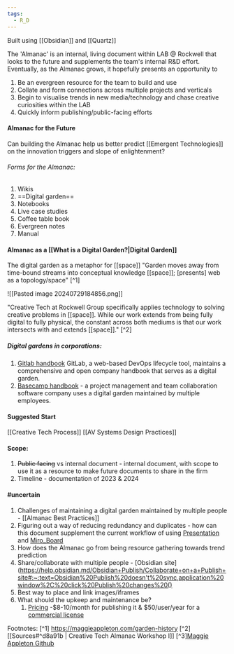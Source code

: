 ```yaml
---
tags:
  - R_D
---
```

Built using [[Obsidian]] and [[Quartz]]

The 'Almanac' is an internal, living document within LAB @ Rockwell that looks to the future and supplements the team's internal R&D effort.
Eventually, as the Almanac grows, it hopefully presents an opportunity to
1. Be an evergreen resource for the team to build and use
2. Collate and form connections across multiple projects and verticals
3. Begin to visualise trends in new media/technology and chase creative curiosities within the LAB
4. Quickly inform publishing/public-facing efforts
#### Almanac for the Future
Can building the Almanac help us better predict [[Emergent Technologies]] on the innovation triggers and slope of enlightenment?

###### Forms for the Almanac:
1. Wikis
2. ==Digital garden==
3. Notebooks
4. Live case studies
5. Coffee table book
6. Evergreen notes
7. Manual
#### Almanac as a [[What is a Digital Garden?|Digital Garden]]
The digital garden as a metaphor for [[space]]
"Garden moves away from time-bound streams into conceptual knowledge [[space]]; [presents] web as a topology/space" [^1]

![[Pasted image 20240729184856.png]]

"Creative Tech at Rockwell Group specifically applies technology to solving creative problems in [[space]]. While our work extends from being fully digital to fully physical, the constant across both mediums is that our work intersects with and extends [[space]]." [^2]
##### Digital gardens in corporations: 
1. [Gitlab handbook](https://handbook.gitlab.com/handbook/) GitLab, a web-based DevOps lifecycle tool, maintains a comprehensive and open company handbook that serves as a digital garden. 
2. [Basecamp handbook](https://basecamp.com/handbook) - a project management and team collaboration software company uses a digital garden maintained by multiple employees.
#### Suggested Start
[[Creative Tech Process]]
[[AV Systems Design Practices]]
#### Scope:
1. ~~Public facing~~ vs internal document - internal document, with scope to use it as a resource to make future documents to share in the firm
2. Timeline - documentation of 2023 & 2024

#### #uncertain 
1. Challenges of maintaining a digital garden maintained by multiple people - [[Almanac Best Practices]]
2. Figuring out a way of reducing redundancy and duplicates - how can this document supplement the current workflow of using [Presentation](https://rockwellgroup1.sharepoint.com/sites/LabTeamDrive/Shared%20Documents/Forms/AllItems.aspx?id=/sites/LabTeamDrive/Shared%20Documents/LAB%20Team%20Drive%20-%202023/Teams/Creative%20Tech/R%26D/Presentations&viewid=9b99af5d-e1a8-4700-8998-292de9e2b822)  and [Miro_Board](https://miro.com/app/dashboard/)
3. How does the Almanac go from being resource gathering towards trend prediction
4. Share/collaborate with multiple people - [Obsidian site](https://help.obsidian.md/Obsidian+Publish/Collaborate+on+a+Publish+site#:~:text=Obsidian%20Publish%20doesn't%20sync,application%20window%2C%20click%20Publish%20changes%20()
5. Best way to place and link images/iframes
6. What should the upkeep and maintenance be?
	1. [Pricing](https://obsidian.md/pricing) -$8-10/month for publishing it & $50/user/year for a [commercial license](https://help.obsidian.md/Teams/Commercial+license#Purchase%20a%20commercial%20license)

Footnotes:
[^1] https://maggieappleton.com/garden-history
[^2][[Sources#^d8a91b | Creative Tech Almanac Workshop I]]
[^3][Maggie Appleton Github](https://github.com/MaggieAppleton/digital-gardeners?tab=readme-ov-file)